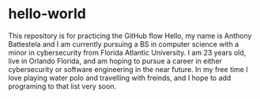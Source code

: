 # hello-world
This repository is for practicing the GitHub flow
Hello, my name is Anthony Battestela and I am currently pursuing a BS in computer science with a minor in cybersecurity from Florida Atlantic University. I am 23 years old, live in Orlando Florida, and am hoping to pursue a career in either cybersecurity or software engineering in the near future. In my free time I love playing water polo and travelling with freinds, and I hope to add programing to that list very soon.

